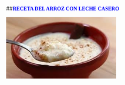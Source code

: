 ##<span style="Color:Blue;Font-Size:18;Font-Family:Castellar;">**RECETA DEL ARROZ CON LECHE CASERO**</span>


![imagen montaje](arroz.jpg)

